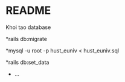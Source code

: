 # README


Khoi tao database

*rails db:migrate

*mysql -u root -p hust_euniv < hust_euniv.sql

*rails db:set_data

* ...
